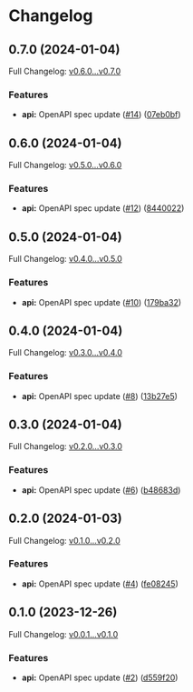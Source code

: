 # Changelog

## 0.7.0 (2024-01-04)

Full Changelog: [v0.6.0...v0.7.0](https://github.com/Dataherald/dataherald-python/compare/v0.6.0...v0.7.0)

### Features

* **api:** OpenAPI spec update ([#14](https://github.com/Dataherald/dataherald-python/issues/14)) ([07eb0bf](https://github.com/Dataherald/dataherald-python/commit/07eb0bf0fd489baed33c7467ccc6226216803077))

## 0.6.0 (2024-01-04)

Full Changelog: [v0.5.0...v0.6.0](https://github.com/Dataherald/dataherald-python/compare/v0.5.0...v0.6.0)

### Features

* **api:** OpenAPI spec update ([#12](https://github.com/Dataherald/dataherald-python/issues/12)) ([8440022](https://github.com/Dataherald/dataherald-python/commit/8440022e862cb1d4750e5ecb3c8a67da1d08c50a))

## 0.5.0 (2024-01-04)

Full Changelog: [v0.4.0...v0.5.0](https://github.com/Dataherald/dataherald-python/compare/v0.4.0...v0.5.0)

### Features

* **api:** OpenAPI spec update ([#10](https://github.com/Dataherald/dataherald-python/issues/10)) ([179ba32](https://github.com/Dataherald/dataherald-python/commit/179ba3233c8b16d0747dc806c5b2c36a67f88119))

## 0.4.0 (2024-01-04)

Full Changelog: [v0.3.0...v0.4.0](https://github.com/Dataherald/dataherald-python/compare/v0.3.0...v0.4.0)

### Features

* **api:** OpenAPI spec update ([#8](https://github.com/Dataherald/dataherald-python/issues/8)) ([13b27e5](https://github.com/Dataherald/dataherald-python/commit/13b27e549bf00c28e1bae3204466ddf75a9a8de5))

## 0.3.0 (2024-01-04)

Full Changelog: [v0.2.0...v0.3.0](https://github.com/Dataherald/dataherald-python/compare/v0.2.0...v0.3.0)

### Features

* **api:** OpenAPI spec update ([#6](https://github.com/Dataherald/dataherald-python/issues/6)) ([b48683d](https://github.com/Dataherald/dataherald-python/commit/b48683df089b46136749bd55fbe1b1cd3bee22d3))

## 0.2.0 (2024-01-03)

Full Changelog: [v0.1.0...v0.2.0](https://github.com/Dataherald/dataherald-python/compare/v0.1.0...v0.2.0)

### Features

* **api:** OpenAPI spec update ([#4](https://github.com/Dataherald/dataherald-python/issues/4)) ([fe08245](https://github.com/Dataherald/dataherald-python/commit/fe082451e6fe6141e36b7fba12490b99213863ad))

## 0.1.0 (2023-12-26)

Full Changelog: [v0.0.1...v0.1.0](https://github.com/Dataherald/dataherald-python/compare/v0.0.1...v0.1.0)

### Features

* **api:** OpenAPI spec update ([#2](https://github.com/Dataherald/dataherald-python/issues/2)) ([d559f20](https://github.com/Dataherald/dataherald-python/commit/d559f20e27ee1581fe33625820c9d22b8c786e26))
